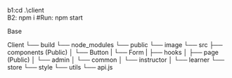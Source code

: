 
b1:cd .\client\
B2: npm i
#Run: npm start


Base

Client
└── build
└── node_modules
└── public
    └── image
└── src
    ├── components (Public)
    │   └── Button
    |   └── Form
    |
    ├── hooks
    │
    ├── page (Public)
    │   └── admin
    │   └── common
    │   └── instructor
    │   └── learner
└── store
└── style
└── utils
    └── api.js
